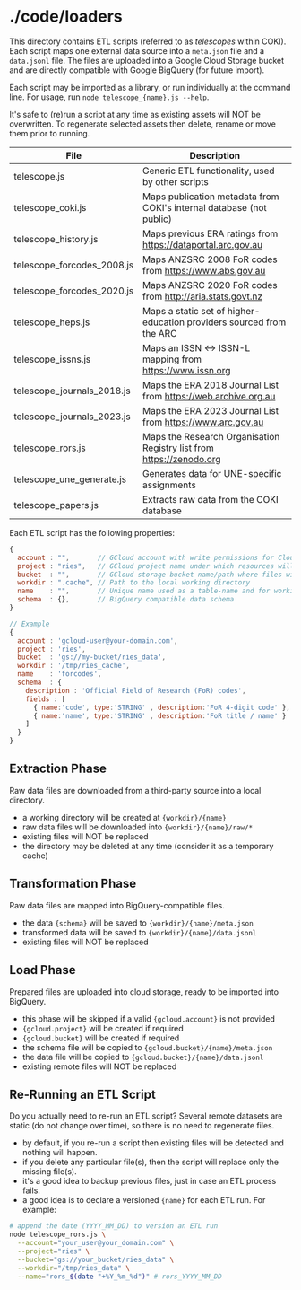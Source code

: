 # ./code/loaders

This directory contains ETL scripts (referred to as *telescopes* within COKI). Each script maps one external data source into a `meta.json` file and a `data.jsonl` file. The files are uploaded into a Google Cloud Storage bucket and are directly compatible with Google BigQuery (for future import).

Each script may be imported as a library, or run individually at the command line. For usage, run `node telescope_{name}.js --help`.

It's safe to (re)run a script at any time as existing assets will NOT be overwritten. To regenerate selected assets then delete, rename or move them prior to running.

| File | Description |
| - | - |
| telescope.js               | Generic ETL functionality, used by other scripts |
| telescope_coki.js          | Maps publication metadata from COKI's internal database (not public) |
| telescope_history.js   | Maps previous ERA ratings from <https://dataportal.arc.gov.au> |
| telescope_forcodes_2008.js | Maps ANZSRC 2008 FoR codes from <https://www.abs.gov.au> |
| telescope_forcodes_2020.js | Maps ANZSRC 2020 FoR codes from <http://aria.stats.govt.nz> |
| telescope_heps.js          | Maps a static set of higher-education providers sourced from the ARC |
| telescope_issns.js         | Maps an ISSN <-> ISSN-L mapping from <https://www.issn.org> |
| telescope_journals_2018.js | Maps the ERA 2018 Journal List from <https://web.archive.org.au> |
| telescope_journals_2023.js | Maps the ERA 2023 Journal List from <https://www.arc.gov.au> |
| telescope_rors.js          | Maps the Research Organisation Registry list from <https://zenodo.org> |
| telescope_une_generate.js          | Generates data for UNE-specific assignments |
| telescope_papers.js          | Extracts raw data from the COKI database|

Each ETL script has the following properties:

```js
{
  account : "",       // GCloud account with write permissions for Cloud Storage
  project : "ries",   // GCloud project name under which resources will be created
  bucket  : "",       // GCloud storage bucket name/path where files will be written
  workdir : ".cache", // Path to the local working directory
  name    : "",       // Unique name used as a table-name and for working directories
  schema  : {},       // BigQuery compatible data schema
}

// Example
{
  account : 'gcloud-user@your-domain.com',
  project : 'ries',
  bucket  : 'gs://my-bucket/ries_data',
  workdir : '/tmp/ries_cache',
  name    : 'forcodes',
  schema  : {  
    description : 'Official Field of Research (FoR) codes',
    fields : [
      { name:'code', type:'STRING' , description:'FoR 4-digit code' },
      { name:'name', type:'STRING' , description:'FoR title / name' }
    ]
  }
}

```

## Extraction Phase

Raw data files are downloaded from a third-party source into a local directory.

- a working directory will be created at `{workdir}/{name}`
- raw data files will be downloaded into `{workdir}/{name}/raw/*`
- existing files will NOT be replaced
- the directory may be deleted at any time (consider it as a temporary cache)

## Transformation Phase

Raw data files are mapped into BigQuery-compatible files.

- the data `{schema}` will be saved to `{workdir}/{name}/meta.json`
- transformed data will be saved to `{workdir}/{name}/data.jsonl`
- existing files will NOT be replaced

## Load Phase

Prepared files are uploaded into cloud storage, ready to be imported into BigQuery.

- this phase will be skipped if a valid `{gcloud.account}` is not provided
- `{gcloud.project}` will be created if required
- `{gcloud.bucket}` will be created if required
- the schema file will be copied to `{gcloud.bucket}/{name}/meta.json`
- the data file will be copied to `{gcloud.bucket}/{name}/data.jsonl`
- existing remote files will NOT be replaced

## Re-Running an ETL Script

Do you actually need to re-run an ETL script? Several remote datasets are static (do not change over time), so there is no need to regenerate files.

- by default, if you re-run a script then existing files will be detected and nothing will happen.
- if you delete any particular file(s), then the script will replace only the missing file(s).
- it's a good idea to backup previous files, just in case an ETL process fails.
- a good idea is to declare a versioned `{name}` for each ETL run. For example:

```bash
# append the date (YYYY_MM_DD) to version an ETL run
node telescope_rors.js \
  --account="your_user@your_domain.com" \
  --project="ries" \
  --bucket="gs://your_bucket/ries_data" \
  --workdir="/tmp/ries_data" \
  --name="rors_$(date "+%Y_%m_%d")" # rors_YYYY_MM_DD
